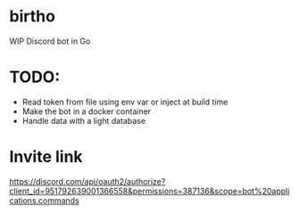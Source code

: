 # birtho
WIP Discord bot in Go

# TODO:
- Read token from file using env var or inject at build time
- Make the bot in a docker container
- Handle data with a light database

# Invite link
https://discord.com/api/oauth2/authorize?client_id=951792639001366558&permissions=387136&scope=bot%20applications.commands